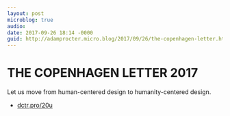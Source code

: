 ```yaml
---
layout: post
microblog: true
audio: 
date: 2017-09-26 18:14 -0000
guid: http://adamprocter.micro.blog/2017/09/26/the-copenhagen-letter.html
---
```

# THE COPENHAGEN LETTER 2017
Let us move from human-centered design to humanity-centered design.

- [dctr.pro/20u](http://dctr.pro/20u)
